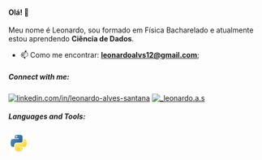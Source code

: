 <h4>Olá! 👋</h4>

Meu nome é Leonardo, sou formado em Física Bacharelado e atualmente estou aprendendo **Ciência de Dados**.

- 📫 Como me encontrar: **leonardoalvs12@gmail.com**;

<h5 align="left">Connect with me:</h5>
<p align="left">
<a href="https://linkedin.com/in/leonardo-alves-santana" target="blank"><img align="center" src="https://raw.githubusercontent.com/rahuldkjain/github-profile-readme-generator/master/src/images/icons/Social/linked-in-alt.svg" alt="linkedin.com/in/leonardo-alves-santana" height="30" width="40" /></a>
<a href="https://instagram.com/_leonardo.a.s" target="blank"><img align="center" src="https://raw.githubusercontent.com/rahuldkjain/github-profile-readme-generator/master/src/images/icons/Social/instagram.svg" alt="_leonardo.a.s" height="30" width="40" /></a>
</p>

<h5 align="left">Languages and Tools:</h5>
<p align="left"> <a href="https://www.python.org" target="_blank" rel="noreferrer"> <img src="https://raw.githubusercontent.com/devicons/devicon/master/icons/python/python-original.svg" alt="python" width="40" height="40"/> </a> </p>

<!-- <p><img align="center" src="https://github-readme-stats.vercel.app/api/top-langs?username=leoalvessantana&show_icons=true&locale=en&layout=compact" alt="leoalvessantana" /></p> --!>


